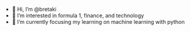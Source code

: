 - 👋 Hi, I’m @bretaki
- 👀 I’m interested in formula 1, finance, and technology
- 🌱 I’m currently focusing my learning on machine learning with python

<!---
bretaki/bretaki is a ✨ special ✨ repository because its `README.md` (this file) appears on your GitHub profile.
You can click the Preview link to take a look at your changes.
--->
